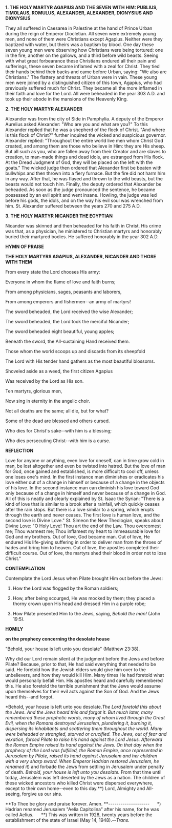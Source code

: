 
**1. THE HOLY MARTYR AGAPIUS AND THE SEVEN WITH HIM: PUBLIUS, TIMOLAUS, ROMULUS, ALEXANDER, ALEXANDER, DIONYSIUS AND DIONYSIUS**

They all suffered in Caesarea in Palestine at the hand of Prince Urban during the reign of Emperor Diocletian. All seven were extremely young men, and none of them were Christians except Agapius. Neither were they baptized with water, but theirs was a baptism by blood. One day these seven young men were observing how Christians were being tortured: one in the fire, another on the gallows, and a third before wild beasts. Seeing with what great forbearance these Christians endured all their pain and sufferings, these seven became inflamed with a zeal for Christ. They tied their hands behind their backs and came before Urban, saying: "We also are Christians." The flattery and threats of Urban were in vain. These young men were joined by a distinguished citizen of this town, Agapius, who had previously suffered much for Christ. They became all the more inflamed in their faith and love for the Lord. All were beheaded in the year 303 A.D. and took up their abode in the mansions of the Heavenly King.

**2. THE HOLY MARTYR ALEXANDER**

Alexander was from the city of Side in Pamphylia. A deputy of the Emperor Aurelius asked Alexander: "Who are you and what are you?" To this Alexander replied that he was a shepherd of the flock of Christ. "And where is this flock of Christ?" further inquired the wicked and suspicious governor. Alexander replied: "Throughout the entire world live men whom Christ God created, and among them are those who believe in Him: they are His sheep. But all such as you, who are fallen away from their Creator and are slaves to creation, to man-made things and dead idols, are estranged from His flock. At the Dread Judgment of God, they will be placed on the left with the goats." The wicked judge then ordered that Alexander first be beaten with bullwhips and then thrown into a fiery furnace. But the fire did not harm him in any way. After that, he was flayed and thrown to the wild beasts, but the beasts would not touch him. Finally, the deputy ordered that Alexander be beheaded. As soon as the judge pronounced the sentence, he became possessed by an evil spirit and went insane. Howling, the judge was led before his gods, the idols, and on the way his evil soul was wrenched from him. St. Alexander suffered between the years 270 and 275 A.D.

**3. THE HOLY MARTYR NICANDER THE EGYPTIAN**

Nicander was skinned and then beheaded for his faith in Christ. His crime was that, as a physician, he ministered to Christian martyrs and honorably buried their martyred bodies. He suffered honorably in the year 302 A.D.



**HYMN OF PRAISE**

**THE HOLY MARTYRS AGAPIUS, ALEXANDER, NICANDER AND THOSE WITH THEM**

From every state the Lord chooses His army:

Everyone in whom the flame of love and faith burns;

From among physicians, sages, peasants and laborers,

From among emperors and fishermen--an army of martyrs!

The sword beheaded, the Lord received the wise Alexander;

The sword beheaded, the Lord took the merciful Nicander;

The sword beheaded eight beautiful, young apples;

Beneath the sword, the All-sustaining Hand received them.

Those whom the world scoops up and discards from its sheepfold

The Lord with His tender hand gathers as the most beautiful blossoms.

Shoveled aside as a weed, the first citizen Agapius

Was received by the Lord as His son.

Ten martyrs, glorious men,

Now sing in eternity in the angelic choir.

Not all deaths are the same; all die, but for what?

Some of the dead are blessed and others cursed.

Who dies for Christ's sake--with him is a blessing;

Who dies persecuting Christ--with him is a curse.


**REFLECTION**

Love for anyone or anything, even love for oneself, can in time grow cold in man, be lost altogether and even be twisted into hatred. But the love of man for God, once gained and established, is more difficult to cool off, unless one loses one's mind. In the first instance man diminishes or eradicates his love either out of a change in himself or because of a change in the objects of his love. In the second instance man can diminish his love toward God only because of a change in himself and never because of a change in God. All of this is neatly and clearly explained by St. Isaac the Syrian: "There is a kind of love that is similar to a brook after a rainfall, which quickly ceases after the rain stops. But there is a love similar to a spring, which erupts through the earth and never ceases. The first love is human love, and the second love is Divine Love." St. Simeon the New Theologian, speaks about Divine Love: "O Holy Love! Thou art the end of the Law. Thou overcomest me; Thou warmest me; Thou inflamest my heart to immeasurable love for God and my brothers. Out of love, God became man. Out of love, He endured His life-giving suffering in order to deliver man from the throes of hades and bring him to heaven. Out of love, the apostles completed their difficult course. Out of love, the martyrs shed their blood in order not to lose Christ."

**CONTEMPLATION**

Contemplate the Lord Jesus when Pilate brought Him out before the Jews:

1.  How the Lord was flogged by the Roman soldiers;

1.  How, after being scourged, He was mocked by them; they placed a thorny crown upon His head and dressed Him in a purple robe;

1.  How Pilate presented Him to the Jews, saying, *Behold the man!* (John 19:5).



**HOMILY**

**on the prophecy concerning the desolate house**

"Behold, your house is left unto you desolate" (Matthew 23:38).

Why did our Lord remain silent at the judgment before the Jews and before Pilate? Because, prior to that, He had said everything that needed to be said. He foretold how the Jewish elders would give him over to the unbelievers, and how they would kill Him. Many times He had foretold what would personally befall Him. His apostles heard and carefully remembered this. He also foretold the terrible punishment that the Jews would assume upon themselves for their evil acts against the Son of God. And the Jews heard this--and forgot. 

*Behold, your house is left unto you desolate.*The Lord foretold this about the Jews. And the Jews heard this and forgot it. But much later, many remembered these prophetic words, many of whom lived through the Great Evil, when the Romans destroyed Jerusalem, plundering it, burning it, dispersing its inhabitants and scattering them throughout the world. Many were beheaded or strangled, starved or crucified. The Jews, out of fear and vexation, forced Pilate to raise his hand against the Lord Jesus. Afterward the Roman Empire raised its hand against the Jews. On that day when the prophecy of the Lord was fulfilled, the Roman Empire, once represented in Jerusalem by Pilate, raised its hand against Jerusalem and her children with a very sharp sword. When Emperor Hadrian restored Jerusalem, he renamed it*) and forbade the Jews from settling in Jerusalem under penalty of death. *Behold, your house is left unto you desolate.* From that time until today, Jerusalem was left deserted by the Jews as a nation. The children of these wicked ancestors who killed Christ were dispersed everywhere, except to their own home--even to this day.**) Lord, Almighty and All-seeing, forgive us our sins.

**To Thee be glory and praise forever. Amen.
**--------------------
     *) Hadrian renamed Jerusalem "Aelia Capitolina" after his name, for he was called Aelius.
     **) This was written in 1928, twenty years before the establishment of the state of Israel (May 14, 1948).--*Trans.*

